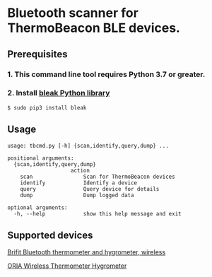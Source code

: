 #  Bluetooth scanner for ThermoBeacon BLE devices.

## Prerequisites
### 1. This command line tool requires Python 3.7 or greater.
### 2. Install [bleak Python library](https://github.com/hbldh/bleak)
    $ sudo pip3 install bleak


## Usage
    usage: tbcmd.py [-h] {scan,identify,query,dump} ...
    
    positional arguments:
      {scan,identify,query,dump}
                        action
        scan                Scan for ThermoBeacon devices
        identify            Identify a device
        query               Query device for details
        dump                Dump logged data

    optional arguments:
      -h, --help            show this help message and exit


## Supported devices
[Brifit Bluetooth thermometer and hygrometer, wireless](https://www.amazon.de/-/en/gp/product/B08DLHFKT3/ref=ppx_yo_dt_b_asin_title_o00_s01?ie=UTF8&psc=1)

[ORIA Wireless Thermometer Hygrometer](https://www.amazon.co.uk/dp/B08GKB5D1M/ref=emc_b_5_t)
